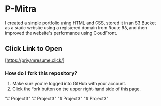 # P-Mitra

I created a simple portfolio using HTML and CSS, stored it in an S3 Bucket as a static website using a registered domain from Route 53, and then improved the website's performance using CloudFront.

## Click Link to Open
[https://priyamresume.click/]

### How do I fork this repository?
1. Make sure you're logged into GitHub with your account.
2. Click the Fork button on the upper right-hand side of this page.



"# Project3" 
"# Project3" 
"# Project3" 
"# Project3" 
